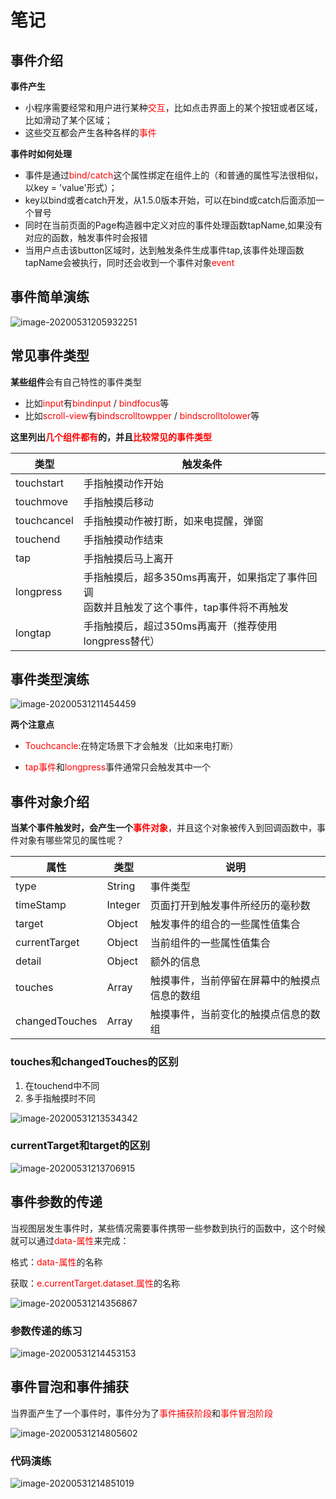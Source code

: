 # 笔记

## 事件介绍

**事件产生**

+ 小程序需要经常和用户进行某种<font color="red">交互</font>，比如点击界面上的某个按钮或者区域，比如滑动了某个区域；
+ 这些交互都会产生各种各样的<font color="red">事件</font>

**事件时如何处理**

+ 事件是通过<font color="red">bind/catch</font>这个属性绑定在组件上的（和普通的属性写法很相似，以key = 'value'形式）；
+ key以bind或者catch开发，从1.5.0版本开始，可以在bind或catch后面添加一个冒号
+ 同时在当前页面的Page构造器中定义对应的事件处理函数tapName,如果没有对应的函数，触发事件时会报错
+ 当用户点击该button区域时，达到触发条件生成事件tap,该事件处理函数tapName会被执行，同时还会收到一个事件对象<font color="red">event</font>



## 事件简单演练

![image-20200531205932251](08_事件处理.assets/image-20200531205932251.png)



## 常见事件类型

**某些组件**会有自己特性的事件类型

+ 比如<font color="red">input</font>有<font color="red">bindinput</font> / <font color="red">bindfocus</font>等
+ 比如<font color="red">scroll-view</font>有<font color="red">bindscrolltowpper</font> / <font color="red">bindscrolltolower</font>等

**这里列出<font color="red">几个组件都有</font>的，并且<font color="red">比较常见的事件类型</font>**



| 类型        | 触发条件                                                     |
| ----------- | ------------------------------------------------------------ |
| touchstart  | 手指触摸动作开始                                             |
| touchmove   | 手指触摸后移动                                               |
| touchcancel | 手指触摸动作被打断，如来电提醒，弹窗                         |
| touchend    | 手指触摸动作结束                                             |
| tap         | 手指触摸后马上离开                                           |
| longpress   | 手指触摸后，超多350ms再离开，如果指定了事件回调<br />函数并且触发了这个事件，tap事件将不再触发 |
| longtap     | 手指触摸后，超过350ms再离开（推荐使用longpress替代）         |



## 事件类型演练

![image-20200531211454459](08_事件处理.assets/image-20200531211454459.png)

**两个注意点**

+ <font color="red">Touchcancle</font>:在特定场景下才会触发（比如来电打断）

+ <font color="red">tap事件</font>和<font color="red">longpress</font>事件通常只会触发其中一个



## 事件对象介绍

**当某个事件触发时，会产生一个<font color="red">事件对象</font>**，并且这个对象被传入到回调函数中，事件对象有哪些常见的属性呢？

| 属性           | 类型    | 说明                                         |
| -------------- | ------- | -------------------------------------------- |
| type           | String  | 事件类型                                     |
| timeStamp      | Integer | 页面打开到触发事件所经历的毫秒数             |
| target         | Object  | 触发事件的组合的一些属性值集合               |
| currentTarget  | Object  | 当前组件的一些属性值集合                     |
| detail         | Object  | 额外的信息                                   |
| touches        | Array   | 触摸事件，当前停留在屏幕中的触摸点信息的数组 |
| changedTouches | Array   | 触摸事件，当前变化的触摸点信息的数组         |



### touches和changedTouches的区别

1. 在touchend中不同
2. 多手指触摸时不同



![image-20200531213534342](08_事件处理.assets/image-20200531213534342.png)



### currentTarget和target的区别



![image-20200531213706915](08_事件处理.assets/image-20200531213706915.png)



## 事件参数的传递

当视图层发生事件时，某些情况需要事件携带一些参数到执行的函数中，这个时候就可以通过<font color="red">data-属性</font>来完成：

格式：<font color="red">data-属性</font>的名称

获取：<font color="red">e.currentTarget.dataset.属性</font>的名称

![image-20200531214356867](08_事件处理.assets/image-20200531214356867.png)



### 参数传递的练习



![image-20200531214453153](08_事件处理.assets/image-20200531214453153.png)





## 事件冒泡和事件捕获

当界面产生了一个事件时，事件分为了<font color="red">事件捕获阶段</font>和<font color="red">事件冒泡阶段</font>

![image-20200531214805602](08_事件处理.assets/image-20200531214805602.png)

### 代码演练



![image-20200531214851019](08_事件处理.assets/image-20200531214851019.png)



